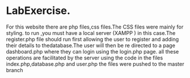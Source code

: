 # LabExercise.
For this website there are php files,css files.The CSS files were mainly for styling.
to run ,you must have a local server (XAMPP ) in this case.The register.php file should run first allowing the user to register and adding their details to thedatabase.The user will then be re directed to a page dashboard.php where they can login using the login.php page.
all these operations are facilitated by the server using the code in the files index.php,database.php and user.php
the files were pushed to the master branch
